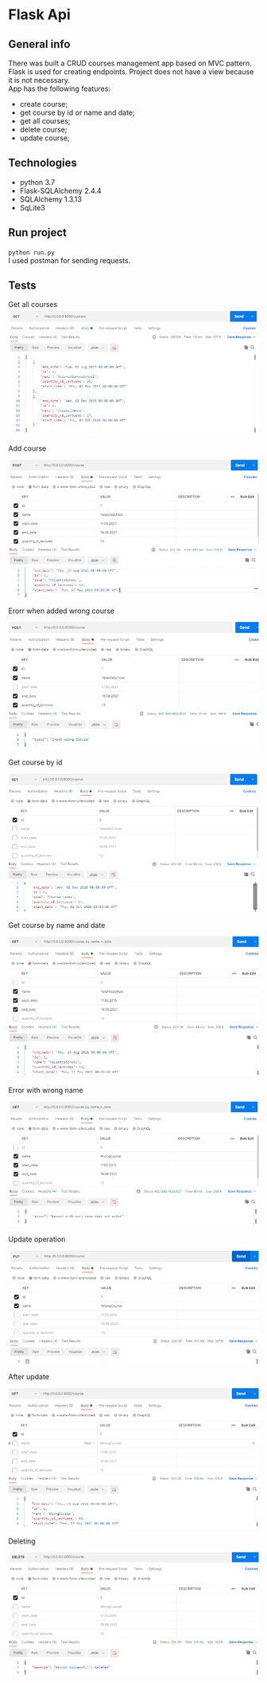 # Flask Api
## General info
There was built a CRUD courses management app based on MVC pattern.
Flask is used for creating endpoints. Project does not have a view because it is not necessary.  
App has the following features:
* create course;
* get course by id or name and date;
* get all courses;
* delete course;
* update course;
## Technologies
* python 3.7
* Flask-SQLAlchemy 2.4.4
* SQLAlchemy 1.3.13
* SqLite3
## Run project
`python run.py`   
I used postman for sending requests.
## Tests
Get all courses
![get_list_courses](images/get_list_courses.png)

Add course 

![add_course](images/add_course.png)

Erorr when added wrong course

![error_add_course](images/error_add_course.png)

Get course by id

![get_course_by_id](images/get_course_by_id.png)

Get course by name and date

![get_course_by_name_and_date](images/get_course_by_name_and_date.png)

Error with wrong name

![error_get_course_by_name_and_date](images/error_get_course_by_name_and_date.png)

Update operation

![update](images/update_1.png)

After update 

![update_after](images/update_2.png)

Deleting 

![delete](images/delete.png)
